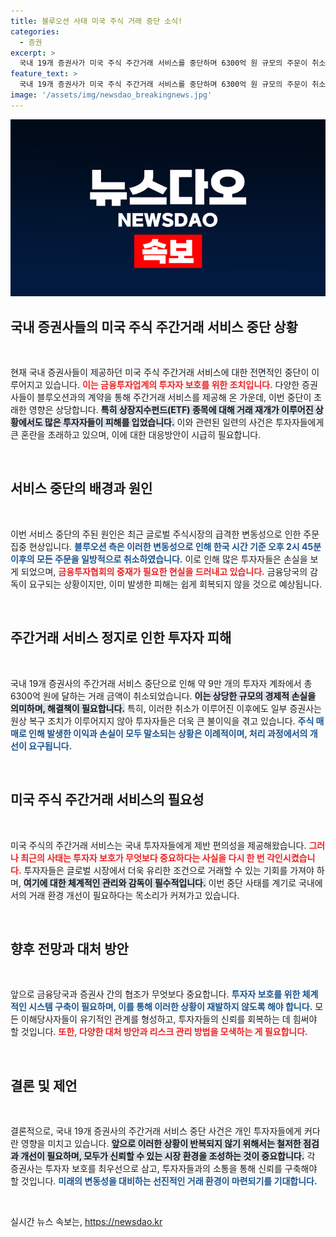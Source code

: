 ```yaml
---
title: 블루오션 사태 미국 주식 거래 중단 소식!
categories:
  - 증권
excerpt: >
  국내 19개 증권사가 미국 주식 주간거래 서비스를 중단하며 6300억 원 규모의 주문이 취소됐다. 투자자 보호 차원에서 내린 결정인데, 이로 인해 많은 투자자들이 예상치 못한 손실을 보게 되었다. 지금 바로 확인해보세요!
feature_text: >
  국내 19개 증권사가 미국 주식 주간거래 서비스를 중단하며 6300억 원 규모의 주문이 취소됐다. 투자자 보호 차원에서 내린 결정인데, 이로 인해 많은 투자자들이 예상치 못한 손실을 보게 되었다. 지금 바로 확인해보세요!
image: '/assets/img/newsdao_breakingnews.jpg'
---
```


<p><img src="/assets/img/newsdao_breakingnews.jpg" alt="koreaapp 속보" /></p>

<h2 data-ke-size="size26">국내 증권사들의 미국 주식 주간거래 서비스 중단 상황</h2>

<p data-ke-size="size16">&nbsp;</p>

<p>현재 국내 증권사들이 제공하던 미국 주식 주간거래 서비스에 대한 전면적인 중단이 이루어지고 있습니다. <b><span style="color: #ee2323;">이는 금융투자업계의 투자자 보호를 위한 조치입니다.</span></b> 다양한 증권사들이 블루오션과의 계약을 통해 주간거래 서비스를 제공해 온 가운데, 이번 중단이 초래한 영향은 상당합니다. <b><span style="background-color: #21538527;">특히 상장지수펀드(ETF) 종목에 대해 거래 재개가 이루어진 상황에서도 많은 투자자들이 피해를 입었습니다.</span></b> 이와 관련된 일련의 사건은 투자자들에게 큰 혼란을 초래하고 있으며, 이에 대한 대응방안이 시급히 필요합니다. </p>

<p data-ke-size="size16">&nbsp;</p>

<h2 data-ke-size="size26">서비스 중단의 배경과 원인</h2>

<p data-ke-size="size16">&nbsp;</p>

<p>이번 서비스 중단의 주된 원인은 최근 글로벌 주식시장의 급격한 변동성으로 인한 주문 집중 현상입니다. <b><span style="color: #1a5490;">블루오션 측은 이러한 변동성으로 인해 한국 시간 기준 오후 2시 45분 이후의 모든 주문을 일방적으로 취소하였습니다.</span></b> 이로 인해 많은 투자자들은 손실을 보게 되었으며, <b><span style="color: #ee2323;">금융투자협회의 중재가 필요한 현실을 드러내고 있습니다.</span></b> 금융당국의 감독이 요구되는 상황이지만, 이미 발생한 피해는 쉽게 회복되지 않을 것으로 예상됩니다.</p>

<p data-ke-size="size16">&nbsp;</p>

<h2 data-ke-size="size26">주간거래 서비스 정지로 인한 투자자 피해</h2>

<p data-ke-size="size16">&nbsp;</p>

<p>국내 19개 증권사의 주간거래 서비스 중단으로 인해 약 9만 개의 투자자 계좌에서 총 6300억 원에 달하는 거래 금액이 취소되었습니다. <b><span style="background-color: #21538527;">이는 상당한 규모의 경제적 손실을 의미하며, 해결책이 필요합니다.</span></b> 특히, 이러한 취소가 이루어진 이후에도 일부 증권사는 원상 복구 조치가 이루어지지 않아 투자자들은 더욱 큰 불이익을 겪고 있습니다. <b><span style="color: #1a5490;">주식 매매로 인해 발생한 이익과 손실이 모두 말소되는 상황은 이례적이며, 처리 과정에서의 개선이 요구됩니다.</span></b></p>

<p data-ke-size="size16">&nbsp;</p>

<h2 data-ke-size="size26">미국 주식 주간거래 서비스의 필요성</h2>

<p data-ke-size="size16">&nbsp;</p>

<p>미국 주식의 주간거래 서비스는 국내 투자자들에게 제반 편의성을 제공해왔습니다. <b><span style="color: #ee2323;">그러나 최근의 사태는 투자자 보호가 무엇보다 중요하다는 사실을 다시 한 번 각인시켰습니다.</span></b> 투자자들은 글로벌 시장에서 더욱 유리한 조건으로 거래할 수 있는 기회를 가져야 하며, <b><span style="background-color: #21538527;">여기에 대한 체계적인 관리와 감독이 필수적입니다.</span></b> 이번 중단 사태를 계기로 국내에서의 거래 환경 개선이 필요하다는 목소리가 커져가고 있습니다.</p>

<p data-ke-size="size16">&nbsp;</p>

<h2 data-ke-size="size26">향후 전망과 대처 방안</h2>

<p data-ke-size="size16">&nbsp;</p>

<p>앞으로 금융당국과 증권사 간의 협조가 무엇보다 중요합니다. <b><span style="color: #1a5490;">투자자 보호를 위한 체계적인 시스템 구축이 필요하며, 이를 통해 이러한 상황이 재발하지 않도록 해야 합니다.</span></b> 모든 이해당사자들이 유기적인 관계를 형성하고, 투자자들의 신뢰를 회복하는 데 힘써야 할 것입니다. <b><span style="color: #ee2323;">또한, 다양한 대처 방안과 리스크 관리 방법을 모색하는 게 필요합니다.</span></b></p>

<p data-ke-size="size16">&nbsp;</p>

<h2 data-ke-size="size26">결론 및 제언</h2>

<p data-ke-size="size16">&nbsp;</p>

<p>결론적으로, 국내 19개 증권사의 주간거래 서비스 중단 사건은 개인 투자자들에게 커다란 영향을 미치고 있습니다. <b><span style="background-color: #21538527;">앞으로 이러한 상황이 반복되지 않기 위해서는 철저한 점검과 개선이 필요하며, 모두가 신뢰할 수 있는 시장 환경을 조성하는 것이 중요합니다.</span></b> 각 증권사는 투자자 보호를 최우선으로 삼고, 투자자들과의 소통을 통해 신뢰를 구축해야 할 것입니다. <b><span style="color: #1a5490;">미래의 변동성을 대비하는 선진적인 거래 환경이 마련되기를 기대합니다.</span></b></p>

<p data-ke-size="size16">&nbsp;</p>
실시간 뉴스 속보는, <a href="https://newsdao.kr" rel="dofollow">https://newsdao.kr</a>


